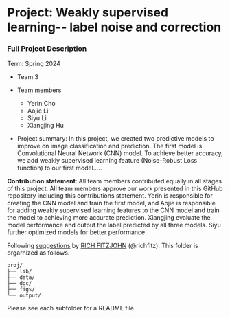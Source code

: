 # Project: Weakly supervised learning-- label noise and correction


### [Full Project Description](doc/project3_desc.md)

Term: Spring 2024

+ Team 3
+ Team members
	+ Yerin Cho
	+ Aojie Li
	+ Siyu Li
	+ Xiangjing Hu

+ Project summary: In this project, we created two predictive models to improve on image classification and prediction. The first model is Convolutional Neural Network (CNN) model. To achieve better accuracy, we add weakly supervised learning feature (Noise-Robust Loss function) to our first model.....
	
**Contribution statement**: All team members contributed equally in all stages of this project. All team members approve our work presented in this GitHub repository including this contributions statement. Yerin is responsible for creating the CNN model and train the first model, and Aojie is responsible for adding weakly supervised learning features to the CNN model and train the model to achieving more accurate prediction. Xiangjing evaluate the model performance and output the label predicted by all three models. Siyu further optimized models for better performance.

Following [suggestions](http://nicercode.github.io/blog/2013-04-05-projects/) by [RICH FITZJOHN](http://nicercode.github.io/about/#Team) (@richfitz). This folder is orgarnized as follows.

```
proj/
├── lib/
├── data/
├── doc/
├── figs/
└── output/
```

Please see each subfolder for a README file.
